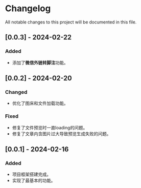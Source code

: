# Changelog
All notable changes to this project will be documented in this file.

## [0.0.3] - 2024-02-22

### Added
- 添加了**微信外链转脚注**功能。

## [0.0.2] - 2024-02-20

### Changed
- 优化了图床和文件加载功能。

### Fixed
- 修复了文件预览时一直loading的问题。
- 修复了文章内含图片过大导致预览生成失败的问题。

## [0.0.1] - 2024-02-16

### Added
- 项目框架搭建完成。
- 实现了最基本的功能。